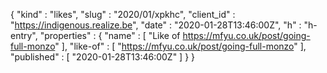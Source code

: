 {
  "kind" : "likes",
  "slug" : "2020/01/xpkhc",
  "client_id" : "https://indigenous.realize.be",
  "date" : "2020-01-28T13:46:00Z",
  "h" : "h-entry",
  "properties" : {
    "name" : [ "Like of https://mfyu.co.uk/post/going-full-monzo" ],
    "like-of" : [ "https://mfyu.co.uk/post/going-full-monzo" ],
    "published" : [ "2020-01-28T13:46:00Z" ]
  }
}
